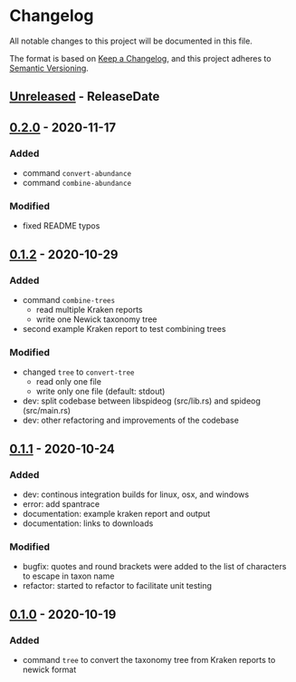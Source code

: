 # Changelog
All notable changes to this project will be documented in this file.

The format is based on [Keep a Changelog](https://keepachangelog.com/en/1.0.0/),
and this project adheres to [Semantic Versioning](https://semver.org/spec/v2.0.0.html).

<!-- next-header -->

## [Unreleased] - ReleaseDate

## [0.2.0] - 2020-11-17

### Added

- command `convert-abundance`
- command `combine-abundance`


### Modified

- fixed README typos

## [0.1.2] - 2020-10-29

### Added

- command `combine-trees` 
  - read multiple Kraken reports
  - write one Newick taxonomy tree
- second example Kraken report to test combining trees

### Modified

- changed `tree` to `convert-tree`
  - read only one file
  - write only one file (default: stdout)
- dev: split codebase between libspideog (src/lib.rs) and spideog (src/main.rs)
- dev: other refactoring and improvements of the codebase

## [0.1.1] - 2020-10-24

### Added 

- dev: continous integration builds for linux, osx, and windows
- error: add spantrace
- documentation: example kraken report and output
- documentation: links to downloads

### Modified

- bugfix: quotes and round brackets were added to the list of characters to escape in taxon name
- refactor: started to refactor to facilitate unit testing

## [0.1.0] - 2020-10-19

### Added

- command `tree` to convert the taxonomy tree from Kraken reports to newick format


<!-- next-url -->
[Unreleased]: https://github.com/jeanmanguy/spideog/compare/v0.2.0...HEAD
[0.2.0]: https://github.com/jeanmanguy/spideog/compare/v0.1.2...v0.2.0
[0.1.2]: https://github.com/jeanmanguy/spideog/compare/v0.1.1...v0.1.2
[0.1.1]: https://github.com/jeanmanguy/spideog/compare/v0.1.0...v0.1.1
[0.1.0]: https://github.com/jeanmanguy/spideog/releases/tag/v0.1.0